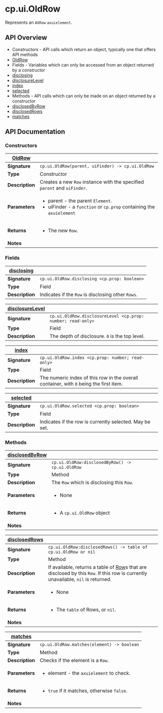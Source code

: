 # cp.ui.OldRow

Represents an `AXRow` `axuielement`.

## API Overview
* Constructors - API calls which return an object, typically one that offers API methods
 * [OldRow](#OldRow)
* Fields - Variables which can only be accessed from an object returned by a constructor
 * [disclosing](#disclosing)
 * [disclosureLevel](#disclosureLevel)
 * [index](#index)
 * [selected](#selected)
* Methods - API calls which can only be made on an object returned by a constructor
 * [disclosedByRow](#disclosedByRow)
 * [disclosedRows](#disclosedRows)
 * [matches](#matches)

## API Documentation

### Constructors

| [OldRow](#OldRow)         |                                                                                     |
| --------------------------------------------|-------------------------------------------------------------------------------------|
| **Signature**                               | `cp.ui.OldRow(parent, uiFinder) -> cp.ui.OldRow`                                                                    |
| **Type**                                    | Constructor                                                                     |
| **Description**                             | Creates a new `Row` instance with the specified `parent` and `uiFinder`.                                                                     |
| **Parameters**                              | <ul><li>parent - the parent `Element`.</li><li>uiFinder - a `function` or `cp.prop` containing the `axuielement`</li></ul> |
| **Returns**                                 | <ul><li>The new `Row`.</li></ul>          |
| **Notes**                                   | <ul></ul>                |

### Fields

| [disclosing](#disclosing)         |                                                                                     |
| --------------------------------------------|-------------------------------------------------------------------------------------|
| **Signature**                               | `cp.ui.OldRow.disclosing <cp.prop: boolean>`                                                                    |
| **Type**                                    | Field                                                                     |
| **Description**                             | Indicates if the `Row` is disclosing other `Rows`.                                                                     |

| [disclosureLevel](#disclosureLevel)         |                                                                                     |
| --------------------------------------------|-------------------------------------------------------------------------------------|
| **Signature**                               | `cp.ui.OldRow.disclosureLevel <cp.prop: number; read-only>`                                                                    |
| **Type**                                    | Field                                                                     |
| **Description**                             | The depth of disclosure. `0` is the top level.                                                                     |

| [index](#index)         |                                                                                     |
| --------------------------------------------|-------------------------------------------------------------------------------------|
| **Signature**                               | `cp.ui.OldRow.index <cp.prop: number; read-only>`                                                                    |
| **Type**                                    | Field                                                                     |
| **Description**                             | The numeric index of this row in the overall container, with `0` being the first item.                                                                     |

| [selected](#selected)         |                                                                                     |
| --------------------------------------------|-------------------------------------------------------------------------------------|
| **Signature**                               | `cp.ui.OldRow.selected <cp.prop: boolean>`                                                                    |
| **Type**                                    | Field                                                                     |
| **Description**                             | Indicates if the row is currently selected. May be set.                                                                     |

### Methods

| [disclosedByRow](#disclosedByRow)         |                                                                                     |
| --------------------------------------------|-------------------------------------------------------------------------------------|
| **Signature**                               | `cp.ui.OldRow:disclosedByRow() -> cp.ui.OldRow`                                                                    |
| **Type**                                    | Method                                                                     |
| **Description**                             | The `Row` which is disclosing this `Row`.                                                                     |
| **Parameters**                              | <ul><li>None</li></ul> |
| **Returns**                                 | <ul><li>A `cp.ui.OldRow` object</li></ul>          |
| **Notes**                                   | <ul></ul>                |

| [disclosedRows](#disclosedRows)         |                                                                                     |
| --------------------------------------------|-------------------------------------------------------------------------------------|
| **Signature**                               | `cp.ui.OldRow:disclosedRows() -> table of cp.ui.OldRow or nil`                                                                    |
| **Type**                                    | Method                                                                     |
| **Description**                             | If available, returns a table of [Row](cp.ui.OldRow.md)s that are disclosed by this `Row`. If this row is currently unavailable, `nil` is returned.                                                                     |
| **Parameters**                              | <ul><li>None</li></ul> |
| **Returns**                                 | <ul><li>The `table` of Rows, or `nil`.</li></ul>          |
| **Notes**                                   | <ul></ul>                |

| [matches](#matches)         |                                                                                     |
| --------------------------------------------|-------------------------------------------------------------------------------------|
| **Signature**                               | `cp.ui.OldRow.matches(element) -> boolean`                                                                    |
| **Type**                                    | Method                                                                     |
| **Description**                             | Checks if the element is a `Row`.                                                                     |
| **Parameters**                              | <ul><li>element - the `axuielement` to check.</li></ul> |
| **Returns**                                 | <ul><li>`true` if it matches, otherwise `false`.</li></ul>          |
| **Notes**                                   | <ul></ul>                |

